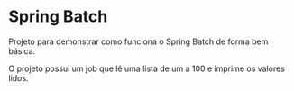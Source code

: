 # Spring Batch

Projeto para demonstrar como funciona o Spring Batch de forma bem básica.

O projeto possui um job que lê uma lista de um a 100 e imprime os valores lidos.

